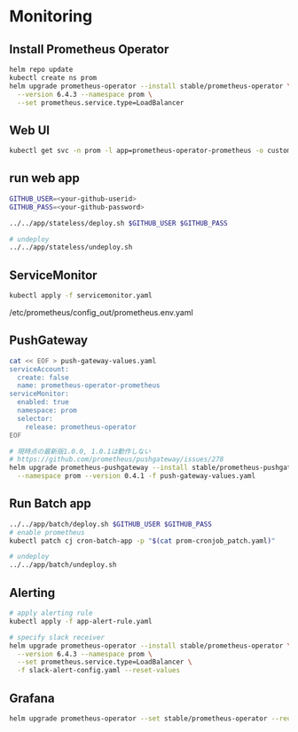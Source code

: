 # Monitoring

## Install Prometheus Operator

```bash
helm repo update
kubectl create ns prom
helm upgrade prometheus-operator --install stable/prometheus-operator \
  --version 6.4.3 --namespace prom \
  --set prometheus.service.type=LoadBalancer
```

## Web UI

```bash
kubectl get svc -n prom -l app=prometheus-operator-prometheus -o custom-columns=IP:status.loadBalancer.ingress[0].ip,PORT:spec.ports[0].nodePort
```

## run web app

```bash
GITHUB_USER=<your-github-userid>
GITHUB_PASS=<your-github-password>

../../app/stateless/deploy.sh $GITHUB_USER $GITHUB_PASS

# undeploy
../../app/stateless/undeploy.sh
```

## ServiceMonitor

```bash
kubectl apply -f servicemonitor.yaml
```

/etc/prometheus/config_out/prometheus.env.yaml

## PushGateway

```bash
cat << EOF > push-gateway-values.yaml
serviceAccount:
  create: false
  name: prometheus-operator-prometheus
serviceMonitor:
  enabled: true
  namespace: prom
  selector:
    release: prometheus-operator
EOF

# 現時点の最新版1.0.0, 1.0.1は動作しない
# https://github.com/prometheus/pushgateway/issues/278
helm upgrade prometheus-pushgateway --install stable/prometheus-pushgateway \
  --namespace prom --version 0.4.1 -f push-gateway-values.yaml
```

## Run Batch app

```bash
../../app/batch/deploy.sh $GITHUB_USER $GITHUB_PASS
# enable prometheus
kubectl patch cj cron-batch-app -p "$(cat prom-cronjob_patch.yaml)"

# undeploy
../../app/batch/undeploy.sh
```

## Alerting

```bash
# apply alerting rule
kubectl apply -f app-alert-rule.yaml

# specify slack receiver
helm upgrade prometheus-operator --install stable/prometheus-operator \
  --version 6.4.3 --namespace prom \
  --set prometheus.service.type=LoadBalancer \
  -f slack-alert-config.yaml --reset-values
```

## Grafana

```bash
helm upgrade prometheus-operator --set stable/prometheus-operator --reuse-values
```
